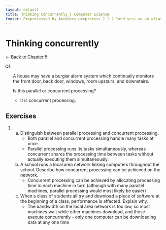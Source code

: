 ```yaml
---
layout: default
title: Thinking Concurrently | Computer Science
footer: Preprocessed by AutoDocs.preprocess 2.1.2 "add scss as an alias for css" ⓒ Starwort, 2020
---
```


<style>
    @counter-style question {
        prefix: "Q";
        suffix: ". ";
        system: extends decimal;
    }
    x-question > ol {
        list-style: question;
    }
    x-question > ol {
        counter-reset: list-ctr;
        list-style-type: none;
        list-style-position: outside;
    }
    x-question > ol > li {
        counter-increment: list-ctr;
    }
    x-question > ol > li:before {
        content:"Q" counter(list-ctr) ". ";
        margin-left: -25px;
    }
    ol ul, ul ul {
        list-style-type: circle;
    }
    ul {
        list-style-type: decimal;
    }
    ol ol, ul ol {
        list-style-type: lower-alpha !important;
    }
    ul ol ol, ol ol ol {
        list-style-type: lower-roman !important;
    }
</style>
# Thinking concurrently

← [Back to Chapter 5](./index.html)

<x-question>

1. A house may have a burglar alarm system which continually monitors the front door, back door, windows, room upstairs, and downstairs.

    Is this parallel or concurrent processing?

    - It is concurrent processing.

</x-question>

## Exercises

1. &#x200b;
    1. Distinguish between parallel processing and concurrent processing.
        - Both parallel and concurrent processing handle many tasks at once.
        - Parallel processing runs its tasks simultaneously, whereas concurrent shares the processing time between tasks without actually executing them simultaneously.
    2. A school runs a local area network linking computers throughout the school. Describe how concurrent processing can be achieved on the network.
        - Concurrent processing can be achieved by allocating processing time to each machine in turn (although with many parallel machines, parallel processing would most likely be easier)
    3. When a class of students all try and download a piece of software at the beginning of a class, performance is affected. Explain why.
        - The bandwidth on the local area network is too low, so most machines wait while other machines download, and these execute concurrently - only one computer can be downloading data at any one time
